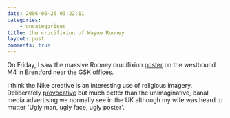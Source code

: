 ```yaml
---
date: 2006-06-26 03:22:11
categories:
    - uncategorised
title: the crucifixion of Wayne Rooney
layout: post
comments: true
---
```

On Friday, I saw the massive Rooney crucifixion
[poster](http://www.footy-boots.com/rooney-nike-poster/Rooney%20Nike%20Large.jpg)
on the westbound M4 in Brentford near the GSK offices.

I think the Nike creative is an interesting use of religious imagery.
Deliberately
[provocative](http://blogs.guardian.co.uk/organgrinder/2006/06/world_cup_advert_crucified.html)
but much better than the unimaginative, banal media advertising we
normally see in the UK although my wife was heard to mutter 'Ugly man,
ugly face, ugly poster'.

